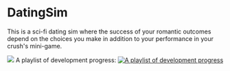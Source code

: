 # DatingSim

This is a sci-fi dating sim where the success of your romantic outcomes depend on the choices you make in addition to your performance in your crush's mini-game.


![](.lineup.png) 
A playlist of development progress:
[![A playlist of development progress](http://img.youtube.com/vi/z6RGleCZnEI/0.jpg)](https://www.youtube.com/watch?v=gwhWf8mplg4&list=PLbttqE5Hx1pNCR0OInwxEV_pI8EQp1_cK&index=1) 

